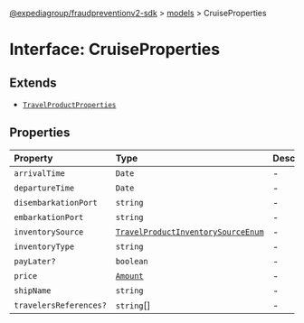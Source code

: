 [@expediagroup/fraudpreventionv2-sdk](../../index.md) > [models](../index.md) > CruiseProperties

# Interface: CruiseProperties

## Extends

- [`TravelProductProperties`](TravelProductProperties.md)

## Properties

| Property | Type | Description | Inheritance | Source |
| :------ | :------ | :------ | :------ | :------ |
| `arrivalTime` | `Date` | - | - | models/Cruise.ts:74 |
| `departureTime` | `Date` | - | - | models/Cruise.ts:73 |
| `disembarkationPort` | `string` | - | - | models/Cruise.ts:76 |
| `embarkationPort` | `string` | - | - | models/Cruise.ts:75 |
| `inventorySource` | [`TravelProductInventorySourceEnum`](../type-aliases/TravelProductInventorySourceEnum.md) | - | [`TravelProductProperties`](TravelProductProperties.md).`inventorySource` | models/TravelProduct.ts:70 |
| `inventoryType` | `string` | - | [`TravelProductProperties`](TravelProductProperties.md).`inventoryType` | models/TravelProduct.ts:69 |
| `payLater?` | `boolean` | - | [`TravelProductProperties`](TravelProductProperties.md).`payLater` | models/TravelProduct.ts:72 |
| `price` | [`Amount`](../classes/Amount.md) | - | [`TravelProductProperties`](TravelProductProperties.md).`price` | models/TravelProduct.ts:68 |
| `shipName` | `string` | - | - | models/Cruise.ts:77 |
| `travelersReferences?` | `string`[] | - | [`TravelProductProperties`](TravelProductProperties.md).`travelersReferences` | models/TravelProduct.ts:71 |
